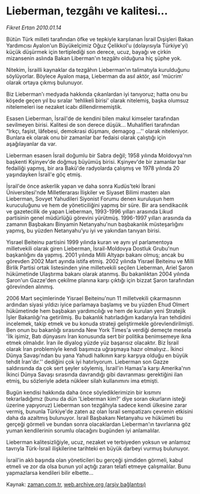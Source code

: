 # Lieberman, tezgâhı ve kalitesi...

*Fikret Ertan 2010.01.14*

<tr><td class="metin" colspan="2" style="padding-top: 20px; padding-left: 5px; ">Bütün Türk milleti tarafından öfke ve tepkiyle karşılanan İsrail Dışişleri Bakan Yardımcısı Ayalon'un Büyükelçimiz Oğuz Çelikkol'u (dolayısıyla Türkiye'yi) küçük düşürmek için tertiplediği son derece, ucuz, bayağı ve çirkin mizansenin aslında Bakan Liberman'ın tezgâhı olduğuna hiç şüphe yok.</td></tr><tr><td class="metin" colspan="2" style="padding-top: 20px; padding-left: 5px; "><p>Nitekim, İsrailli kaynaklar da tezgâhın Lieberman'ın talimatıyla kurulduğunu söylüyorlar. Böylece Ayalon maşa, Lieberman da asıl aktör, asıl 'mücrim' olarak ortaya çıkmış bulunuyor.
<p> Biz Lieberman'ı medyada hakkında çıkanlardan iyi tanıyoruz; hatta onu bu köşede geçen yıl bu sıralar 'tehlikeli birisi' olarak nitelemiş, başka olumsuz nitelemeleri ise nezaket icabı dillendirmemiştik.
<p> Esasen Lieberman, İsrail'de de kendini bilen makul kimseler tarafından sevilmeyen birisi. Kalitesi de son derece düşük... Muhalifleri tarafından "Irkçı, faşist, lâfebesi, demokrasi düşmanı, demagog ...'' olarak niteleniyor. Bunlara ek olarak onu bir zamanlar bar fedaisi olarak çalıştığı için aşağılayanlar da var.
<p> Lieberman esasen İsrail doğumlu bir Sabra değil; 1958 yılında Moldovya'nın başkenti Kşinyev'de doğmuş büyümüş birisi. Kşinyev'de bir zamanlar bar fedailiği yapmış, bir ara Bakü'de radyolarda çalışmış ve 1978 yılında 20 yaşındayken İsrail'e göç etmiş.
<p> İsrail'de önce askerlik yapan ve daha sonra Kudüs'teki İbrani Üniversitesi'nde Milletlerarası İlişkiler ve Siyaset Bilimi masterı alan Lieberman, Sovyet Yahudileri Siyonist Forumu denen kuruluşun hem kuruculuğunu ve hem de yöneticiliğini yapmış bir süre. Bir ara sendikacılık ve gazetecilik de yapan Lieberman, 1993-1996 yılları arasında Likud partisinin genel müdürlüğü görevini yürütmüş. 1996-1997 yılları arasında da zamanın Başbakanı Binyamin Netanyahu'nun başbakanlık müsteşarlığını yapmış, bu yüzden Netanyahu'yu iyi ve yakından tanıyan birisi.
<p> Yisrael Beiteinu partisini 1999 yılında kuran ve aynı yıl parlamentoya milletvekili olarak giren Lieberman, İsrail-Moldovya Dostluk Grubu'nun başkanlığını da yapmış. 2001 yılında Milli Altyapı bakanı olmuş; ancak bu görevden 2002 Mart ayında istifa etmiş. 2002 yılında Yisrael Beiteinu ve Milli Birlik Partisi ortak listesinden yine milletvekili seçilen Lieberman, Ariel Şaron hükümetinde Ulaştırma bakanı olarak atanmış. Bu bakanlıktan 2004 yılında Şaron'un Gazze'den çekilme planına karşı çıktığı için bizzat Şaron tarafından görevinden alınmış.
<p> 2006 Mart seçimlerinde Yisrael Beiteinu'nun 11 milletvekili çıkarmasının ardından siyasi yıldızı iyice parlamaya başlamış ve bu yüzden Ehud Olmert hükümetinde hem başbakan yardımcılığı ve hem de kurulan yeni Stratejik İşler Bakanlığı'na getirilmiş. Bu bakanlık hatırladığım kadarıyla İran tehdidini incelemek, takip etmek ve bu konuda strateji geliştirmekle görevlendirilmişti. Ben onun bu bakanlığı sırasında New York Times'a verdiği demeçte mesela 'İlk işimiz, Batı dünyasını İran konusunda sert bir politika benimsemeye ikna etmek olmalıdır. İran ile diyalog yüzde yüz başarısız olacaktır. Biz İsrail olarak İran problemiyle kendi başımıza uğraşmaya hazır olmalıyız.. İkinci Dünya Savaşı'ndan bu yana Yahudi halkının karşı karşıya olduğu en büyük tehdit İran'dır.'' dediğini çok iyi hatırlıyorum. Lieberman son Gazze saldırısında da çok sert şeyler söylemiş, İsrail'in Hamas'a karşı Amerika'nın İkinci Dünya Savaşı sırasında davrandığı gibi davranması gerektiğini ilan etmiş, bu sözleriyle adeta nükleer silah kullanımını ima etmişti.
<p> Bugün kendisi hakkında daha önce söylediklerimizin bir kısmını tekrarladığımız (bunu da dün 'Lieberman kim?' diye soran okurların isteği üzerine yapıyoruz) Lieberman son tezgâhıyla sadece kendi ülkesine zarar vermiş, bununla Türkiye'de zaten az olan İsrail sempatizanı çevrenin etkisini daha da azaltmış bulunuyor. İsrail Başbakanı Netanyahu ve hükümeti bu gerçeği görmeli ve bundan sonra olacaklardan Lieberman'ın tavırlarına göz yuman kendilerinin sorumlu olacağını bugünden iyi anlamalılar.
<p> Lieberman kalitesizliğiyle, ucuz, nezaket ve terbiyeden yoksun ve anlamsız tavrıyla Türk-İsrail ilişkilerine tarihteki en büyük darbeyi vurmuş bulunuyor.
<p> İsrail'in aklı başında olan yöneticileri bu gerçeği şimdiden görmeli, kabul etmeli ve zor da olsa bunun yol açtığı zararı telafi etmeye çalışmalılar. Bunu yapmazlarsa kendileri bilir elbette...<br/></p></p></p></p></p></p></p></p></p></p></td></tr>

Kaynak: [zaman.com.tr](http://zaman.com.tr/yazar.do?yazino=939961), [web.archive.org (arşiv bağlantısı)](http://web.archive.org/web/20100126180324/http://zaman.com.tr:80/yazar.do?yazino=939961)
